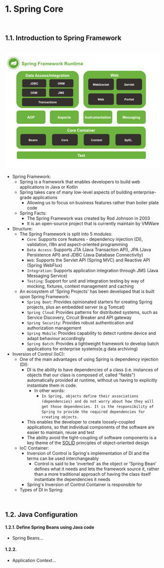 # 1. Spring Core

<br>

## <a name="1.1"></a> 1.1. Introduction to Spring Framework

<br>

<img src="../res/spring-overview.png" width="600px">

* Spring Framework:
    * Spring is a framework that enables developers to build web applications in Java or Kotlin
    * Spring takes care of many low-level aspects of building enterprise-grade applications
        * Allowing us to focus on business features rather than boiler plate code
    * Spring Facts:
        * The Spring Framework was created by Rod Johnson in 2003
        * It is an open-source project that is currently maintain by VMWare
* Structure:
    * The Spring Framework is split into 5 modules:
        * `Core`: Supports core features - dependency injection (DI), validation, i18n and aspect-oriented programming
        * `Data Access`: Supports JTA (Java Transaction API), JPA (Java Persistence API) and JDBC (Java Database Connectivity)
        * `Web`: Supports the Servlet API (Spring MVC) and Reactive API (Spring WebFlux)
        * `Integration`: Supports application integration through JMS (Java Messaging Service)
        * `Testing`: Support for unit and integration testing by way of mocking, fixtures, context management and caching
    * An ecosystem of 'Spring Projects' has been developed that is built upon Spring Framework:
        * `Spring Boot`: Provides opinionated starters for creating Spring projects, plus an embedded server (e.g Tomcat)
        * `Spring Cloud`: Provides patterns for distributed systems, such as Service Discovery, Circuit Breaker and API gateway
        * `Spring Security`: Provides robust authentication and authorization management
        * `Spring Mobile`: Provides capability to detect runtime device and adapt behaviour accordingly
        * `Spring Batch`: Provides a lightweight framework to develop batch applications for enterprise systems(e.g data archiving)
* Inversion of Control (IoC):
    * One of the main advantages of using Spring is dependency injection (DI):
        * DI is the ability to have dependencies of a class (i.e. instances of objects that our class is composed of, called "fields") automatically provided at runtime, without us having to explicitly instantiate them in code.
            * In other words:
                * `In Spring, objects define their associations (dependencies) and do not worry about how they will get those dependencies. It is the responsibility of Spring to provide the required dependencies for creating objects.`
        * This enables the developer to create loosely-coupled applications, so that individual components of the software are easier to maintain, reuse and test
        * The ability avoid the tight-coupling of software components is a key theme of the [SOLID](https://github.com/JRSmiffy/spring/tree/main/content/03-dependency-injection#the-solid-principles-of-oop) principles of object-oriented design
    * IoC Container:
        * Inversion of Control is Spring's implementation of DI and the terms can be used interchangeably
            * Control is said to be 'inverted' as the object or 'Spring Bean' defines what it needs and lets the framework source it, rather than a more traditional approach of having the class itself instantiate the dependencies it needs
        * Spring's Inversion of Control Container is responsible for 
    * Types of DI in Spring:

<br>

## <a name="1.2"></a> 1.2. Java Configuration

#### <a name="1.2.1"></a> 1.2.1. Define Spring Beans using Java code
* Spring Beans...

#### 1.2.2.
* Application Context...